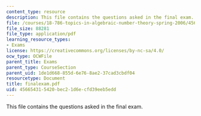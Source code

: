 ```yaml
---
content_type: resource
description: This file contains the questions asked in the final exam.
file: /courses/18-786-topics-in-algebraic-number-theory-spring-2006/456654315420bec21d6ecfd39eeb5edd_finalexam.pdf
file_size: 88281
file_type: application/pdf
learning_resource_types:
- Exams
license: https://creativecommons.org/licenses/by-nc-sa/4.0/
ocw_type: OCWFile
parent_title: Exams
parent_type: CourseSection
parent_uid: 1de1d668-855d-6e76-8ae2-37cad3cbdf04
resourcetype: Document
title: finalexam.pdf
uid: 45665431-5420-bec2-1d6e-cfd39eeb5edd
---
```

This file contains the questions asked in the final exam.